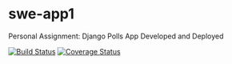 # swe-app1
Personal Assignment: Django Polls App Developed and Deployed

[![Build Status](https://app.travis-ci.com/jgaomcintosh/swe-app1.svg?branch=main)](https://app.travis-ci.com/jgaomcintosh/swe-app1)
[![Coverage Status](https://coveralls.io/repos/github/badges/shields/badge.svg?branch=main)](https://coveralls.io/github/badges/shields?branch=master)
